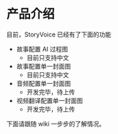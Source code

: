 # 产品介绍

目前，StoryVoice 已经有了下面的功能

- 故事配置 AI 过程图
	- 目前只支持中文
- 故事配置单一封面图
	- 目前只支持中文
- 音频配置单一封面图
	- 开发完毕，待上传
- 视频翻译配置单一封面图
	- 开发完毕，待上传

下面请跟随 wiki 一步步的了解情况。